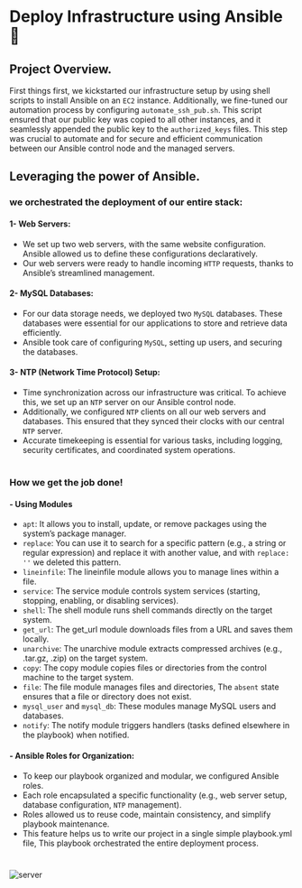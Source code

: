 # Deploy Infrastructure using Ansible 📌
## Project Overview.

First things first, we kickstarted our infrastructure setup by using shell scripts to install Ansible on an `EC2` instance. Additionally, we fine-tuned our automation process by configuring `automate_ssh_pub.sh`. This script ensured that our public key was copied to all other instances, and it seamlessly appended the public key to the `authorized_keys` files. This step was crucial to automate and for secure and efficient communication between our Ansible control node and the managed servers.

## Leveraging the power of Ansible.
### we orchestrated the deployment of our entire stack:
#### 1- Web Servers:
* We set up two web servers, with the same website configuration. Ansible allowed us to define these configurations declaratively.
* Our web servers were ready to handle incoming `HTTP` requests, thanks to Ansible’s streamlined management.
#### 2- MySQL Databases:
* For our data storage needs, we deployed two `MySQL` databases. These databases were essential for our applications to store and retrieve data efficiently.
* Ansible took care of configuring `MySQL`, setting up users, and securing the databases.
#### 3- NTP (Network Time Protocol) Setup:
* Time synchronization across our infrastructure was critical. To achieve this, we set up an `NTP` server on our Ansible control node.
* Additionally, we configured `NTP` clients on all our web servers and databases. This ensured that they synced their clocks with our central `NTP` server.
* Accurate timekeeping is essential for various tasks, including logging, security certificates, and coordinated system operations.
#
### How we get the job done!
#### - Using Modules
* `apt`: It allows you to install, update, or remove packages using the system’s package manager.
* `replace`: You can use it to search for a specific pattern (e.g., a string or regular expression) and replace it with another value, and with `replace: ''` we deleted this pattern.
* `lineinfile`: The lineinfile module allows you to manage lines within a file.
* `service`: The service module controls system services (starting, stopping, enabling, or disabling services).
* `shell`: The shell module runs shell commands directly on the target system.
* `get_url`: The get_url module downloads files from a URL and saves them locally.
* `unarchive`: The unarchive module extracts compressed archives (e.g., .tar.gz, .zip) on the target system.
* `copy`: The copy module copies files or directories from the control machine to the target system.
* `file`: The file module manages files and directories, The `absent` state ensures that a file or directory does not exist.
* `mysql_user` and `mysql_db`: These modules manage MySQL users and databases.
* `notify`: The notify module triggers handlers (tasks defined elsewhere in the playbook) when notified.
#### - Ansible Roles for Organization:
* To keep our playbook organized and modular, we configured Ansible roles.
* Each role encapsulated a specific functionality (e.g., web server setup, database configuration, `NTP` management).
* Roles allowed us to reuse code, maintain consistency, and simplify playbook maintenance.
* This feature helps us to write our project in a single simple playbook.yml file, This playbook orchestrated the entire deployment process.
#
![server](https://github.com/MazenMoneim/Ansible-infrastructure/assets/135109542/135c6e7b-5527-4d67-922c-3d8c283ff34e)
